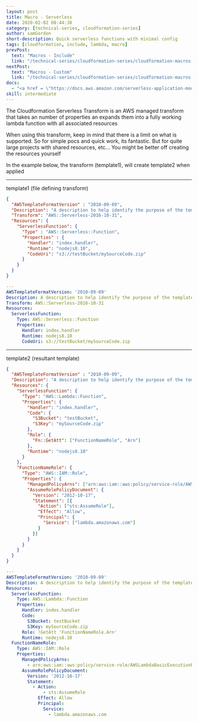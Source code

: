 ```yaml
---
layout: post
title: Macro - Serverless
date: 2020-02-02 08:44:38
category: [technical-series, cloudformation-series]
author: samGordon
short-description: Quick serverless functions with minimal config
tags: [cloudformation, include, lambda, macro]
prevPost:
  text: "Macros - Include"
  link: "/technical-series/cloudformation-series/cloudformation-macros-include"
nextPost:
  text: "Macros - Custom"
  link: "/technical-series/cloudformation-series/cloudformation-macros-custom"
docs:
  - "<a href = \"https://docs.aws.amazon.com/serverless-application-model/latest/developerguide/sam-resource-function.html\">AWS docs on cloudformation Serverless Resource Types</a>"
skill: intermediate
---
```


The Cloudformation Serverless Transform is an AWS managed transform that takes an number of properties an expands them into a fully working lambda function with all associated resources

<div class="card tip">
  <div class="card-body">
    When using this transform, keep in mind that there is a limit on what is supported. So for simple pocs and quick work, its fantastic. But for quite large projects with shared resources, etc... You might be better off creating the resources yourself
  </div>
</div>
  
In the example below, the transform (template1), will create template2 when applied

---

template1 (file defining transform)

```json
{
  "AWSTemplateFormatVersion" : "2010-09-09",
  "Description": "A description to help identify the purpose of the template",
  "Transform": "AWS::Serverless-2016-10-31",
  "Resources": {
    "ServerlessFunction": {
      "Type" : "AWS::Serverless::Function",
      "Properties" : {
        "Handler": "index.handler",
        "Runtime": "nodejs8.10",
        "CodeUri": "s3://testBucket/mySourceCode.zip"
      }
    }
  }
}
```
```yml
---
AWSTemplateFormatVersion: '2010-09-09'
Description: A description to help identify the purpose of the template
Transform: AWS::Serverless-2016-10-31
Resources:
  ServerlessFunction:
    Type: AWS::Serverless::Function
    Properties:
      Handler: index.handler
      Runtime: nodejs8.10
      CodeUri: s3://testBucket/mySourceCode.zip
```

---

template2 (resultant template)

```json
{
  "AWSTemplateFormatVersion" : "2010-09-09",
  "Description": "A description to help identify the purpose of the template",
  "Resources": {
    "ServerlessFunction": {
      "Type": "AWS::Lambda::Function",
      "Properties": {
        "Handler": "index.handler",
        "Code": {
          "S3Bucket": "testBucket",
          "S3Key": "mySourceCode.zip"
        },
        "Role": {
          "Fn::GetAtt": ["FunctionNameRole", "Arn"]
        },
        "Runtime": "nodejs8.10"
      }
    },
    "FunctionNameRole": {
      "Type": "AWS::IAM::Role",
      "Properties": {
        "ManagedPolicyArns": ["arn:aws:iam::aws:policy/service-role/AWSLambdaBasicExecutionRole"],
        "AssumeRolePolicyDocument": {
          "Version": "2012-10-17",
          "Statement": [{
            "Action": ["sts:AssumeRole"],
            "Effect": "Allow",
            "Principal": {
              "Service": ["lambda.amazonaws.com"]
            }
          }]
        }
      }
    }
  }
}
```
```yml
---
AWSTemplateFormatVersion: '2010-09-09'
Description: A description to help identify the purpose of the template
Resources:
  ServerlessFunction:
    Type: AWS::Lambda::Function
    Properties:
      Handler: index.handler
      Code:
        S3Bucket: testBucket
        S3Key: mySourceCode.zip
      Role: !GetAtt 'FunctionNameRole.Arn'
      Runtime: nodejs8.10
  FunctionNameRole:
    Type: AWS::IAM::Role
    Properties:
      ManagedPolicyArns:
        - arn:aws:iam::aws:policy/service-role/AWSLambdaBasicExecutionRole
      AssumeRolePolicyDocument:
        Version: '2012-10-17'
        Statement:
          - Action:
              - sts:AssumeRole
            Effect: Allow
            Principal:
              Service:
                - lambda.amazonaws.com
```
